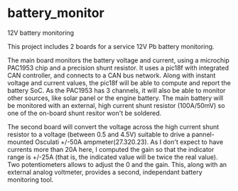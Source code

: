 # battery_monitor
12V battery monitoring

This project includes 2 boards for a service 12V Pb battery monitoring.

The main board monitors the battery voltage and current, using a microchip PAC1953 chip and a precision shunt resistor. It uses a pic18f with integrated CAN controller, and connects to a CAN bus network. Along with instant voltage and current values, the pic18f will be able to compute and report the battery SoC. As the PAC1953 has 3 channels, it will also be able to monitor other sources, like solar panel or the engine battery. The main battery will be monitored with an external, high current shunt resistor (100A/50mV) so one of the on-board shunt resitor won't be soldered.

The second board will convert the voltage across the high current shunt resistor to a voltage (between 0.5 and 4.5V) suitable to drive a pannel-mounted Osculati  +/-50A ampmeter(27.320.23). As I don't expect to have currents more than 20A here, I computed the gain so that the indicator range is +/-25A (that is, the indicated value will be twice the real value). Two potentiometers allows to adjust the 0 and the gain. This, along with an external analog voltmeter, provides a second, independant battery monitoring tool.
